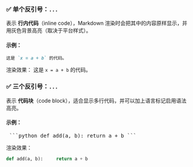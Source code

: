### ✅ 单个反引号：`...`

表示 **行内代码**（inline code），Markdown 渲染时会把其中的内容原样显示，并用灰色背景高亮（取决于平台样式）。

#### 示例：

```markdown
这是 `x = a + b` 的代码。
```

渲染效果：
这是 `x = a + b` 的代码。

### ✅ 三个反引号：`...`

表示 **代码块**（code block），适合显示多行代码，并可以加上语言标记启用语法高亮。

#### 示例：

<pre> ```python def add(a, b): return a + b ``` </pre>

渲染效果：

```python
def add(a, b):     return a + b
```
